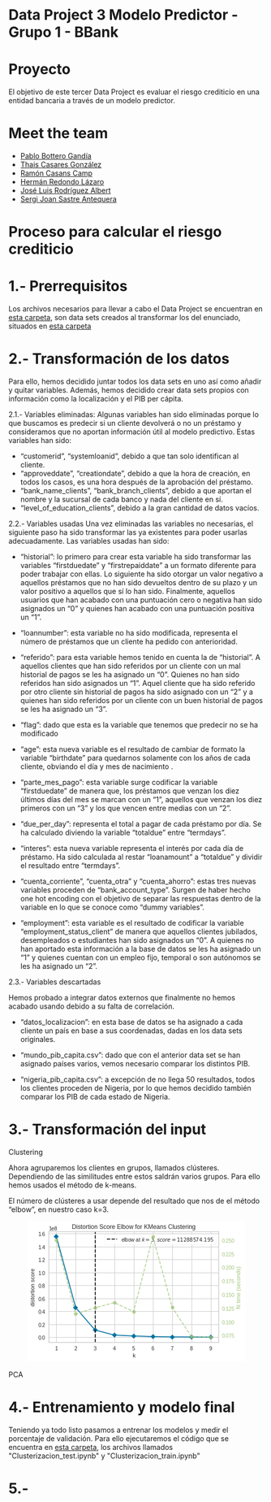 # Data Project 3 Modelo Predictor - Grupo 1 - BBank

# Proyecto
El objetivo de este tercer Data Project es evaluar el riesgo crediticio en una entidad bancaria a través de un modelo predictor.


# Meet the team

- [Pablo Bottero Gandía](https://github.com/aloa04)
- [Thais Casares González](https://github.com/thais1987)
- [Ramón Casans Camp](https://github.com/racasc)
- [Hermán Redondo Lázaro](https://github.com/Ciarzi)
- [José Luis Rodríguez Albert](https://github.com/joselra98)
- [Sergi Joan Sastre Antequera](https://github.com/sergijoan22)


# Proceso para calcular el riesgo crediticio
# 1.- Prerrequisitos
Los archivos necesarios para llevar a cabo el Data Project se encuentran en [esta carpeta](https://github.com/Ciarzi/DP3_GP1/tree/main/datasets/own_data), son data sets creados al transformar los del enunciado, situados en [esta carpeta](https://github.com/Ciarzi/DP3_GP1/tree/main/datasets)

# 2.- Transformación de los datos
Para ello, hemos decidido juntar todos los data sets en uno así como añadir y quitar variables.
Además, hemos decidido crear data sets propios con información como la localización y el PIB per cápita.

2.1.- Variables eliminadas:
Algunas variables han sido eliminadas porque lo que buscamos es predecir si un cliente devolverá o no un préstamo y consideramos que no aportan información útil al modelo predictivo. 
Estas variables han sido:
- “customerid”, “systemloanid”, debido a que tan solo identifican al cliente.
- “approveddate”, “creationdate”, debido a que la hora de creación, en todos los casos, es una hora después de la aprobación del préstamo.
- “bank_name_clients”, “bank_branch_clients”, debido a que aportan el nombre y la sucursal de cada banco y nada del cliente en sí.
- “level_of_education_clients”, debido a la gran cantidad de datos vacíos.

2.2.- Variables usadas
Una vez eliminadas las variables no necesarias, el siguiente paso ha sido transformar las ya existentes para poder usarlas adecuadamente. Las variables usadas han sido:
-	“historial”: lo primero para crear esta variable ha sido transformar las variables “firstduedate” y “firstrepaiddate” a un formato diferente para poder trabajar con ellas. Lo siguiente ha sido otorgar un valor negativo a aquellos préstamos que no han sido devueltos dentro de su plazo y un valor positivo a aquellos que sí lo han sido. Finalmente, aquellos usuarios que han acabado con una puntuación cero o negativa han sido asignados un “0” y quienes han acabado con una puntuación positiva un “1”.

-	“loannumber”: esta variable no ha sido modificada, representa el número de préstamos que un cliente ha pedido con anterioridad.

-	“referido”: para esta variable hemos tenido en cuenta la de “historial”. A aquellos clientes que han sido referidos por un cliente con un mal historial de pagos se les ha asignado un “0”. Quienes no han sido referidos han sido asignados un “1”. Aquel cliente que ha sido referido por otro cliente sin historial de pagos ha sido asignado con un “2” y a quienes han sido referidos por un cliente con un buen historial de pagos se les ha asignado un “3”.

-	“flag”: dado que esta es la variable que tenemos que predecir no se ha modificado

-	“age”: esta nueva variable es el resultado de cambiar de formato la variable “birthdate” para quedarnos solamente con los años de cada cliente, obviando el día y mes de nacimiento .

-	“parte_mes_pago”: esta variable surge codificar la variable “firstduedate” de manera que, los préstamos que venzan los diez últimos días del mes se marcan con un “1”, aquellos que venzan los diez primeros con un “3” y los que vencen entre medias con un “2”.

-	“due_per_day”: representa el total a pagar de cada préstamo por día. Se ha calculado diviendo la variable “totaldue” entre “termdays”.

-	“interes”: esta nueva variable representa el interés por cada día de préstamo. Ha sido calculada al restar “loanamount” a “totaldue” y dividir el resultado entre “termdays”.

-	“cuenta_corriente”, “cuenta_otra” y “cuenta_ahorro”: estas tres nuevas variables proceden de “bank_account_type”. Surgen de haber hecho one hot encoding con el objetivo de separar las respuestas dentro de la variable en lo que se conoce como “dummy variables”.

-	“employment”: esta variable es el resultado de codificar la variable “employment_status_client” de manera que aquellos clientes jubilados, desempleados o estudiantes han sido asignados un “0”. A quienes no han aportado esta información a la base de datos se les ha asignado un “1” y quienes cuentan con un empleo fijo, temporal o son autónomos se les ha asignado un “2”.

2.3.- Variables descartadas

Hemos probado a integrar datos externos que finalmente no hemos acabado usando debido a su falta de correlación.
-	“datos_localizacion”: en esta base de datos se ha asignado a cada cliente un país en base a sus coordenadas, dadas en los data sets originales.

-	“mundo_pib_capita.csv”: dado que con el anterior data set se han asignado países varios, vemos necesario comparar los distintos PIB.

-	“nigeria_pib_capita.csv”: a excepción de no llega 50 resultados, todos los clientes proceden de Nigeria, por lo que hemos decidido también comparar los PIB de cada estado de Nigeria.

# 3.- Transformación del input
Clustering

Ahora agruparemos los clientes en grupos, llamados clústeres. Dependiendo de las similitudes entre estos saldrán varios grupos. Para ello hemos usados el método de k-means.

El número de clústeres a usar depende del resultado que nos de el método “elbow”, en nuestro caso k=3.

<p align="center">
   <img src="https://github.com/Ciarzi/DP3_GP1/blob/main/Logo/elbow.png" alt="[YOUR_ALT]"/>
</p>


PCA


# 4.- Entrenamiento y modelo final

Teniendo ya todo listo pasamos a entrenar los modelos y medir el porcentaje de validación.
Para ello ejecutaremos el código que se encuentra en [esta carpeta](https://github.com/Ciarzi/DP3_GP1/tree/main/codigo), los archivos llamados "Clusterizacion_test.ipynb" y "Clusterizacion_train.ipynb"

# 5.- 


